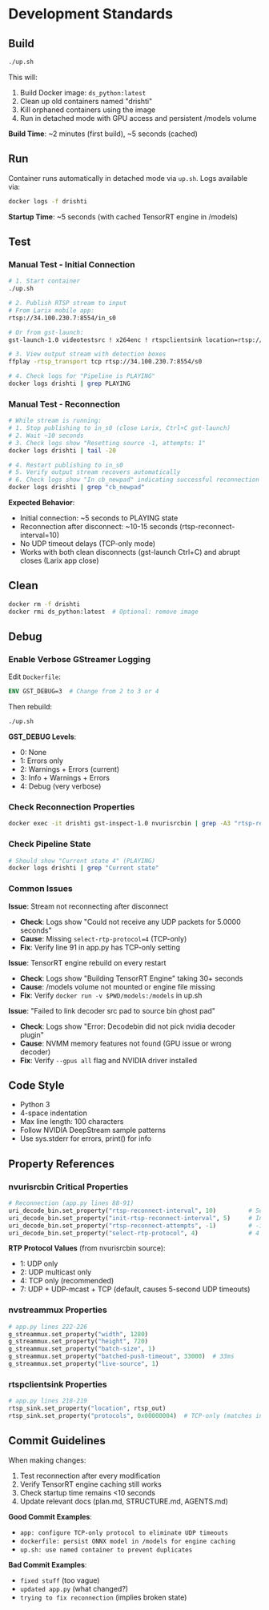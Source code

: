 # Development Standards

## Build

```bash
./up.sh
```

This will:
1. Build Docker image: `ds_python:latest`
2. Clean up old containers named "drishti"
3. Kill orphaned containers using the image
4. Run in detached mode with GPU access and persistent /models volume

**Build Time**: ~2 minutes (first build), ~5 seconds (cached)

## Run

Container runs automatically in detached mode via `up.sh`. Logs available via:

```bash
docker logs -f drishti
```

**Startup Time**: ~5 seconds (with cached TensorRT engine in /models)

## Test

### Manual Test - Initial Connection

```bash
# 1. Start container
./up.sh

# 2. Publish RTSP stream to input
# From Larix mobile app:
rtsp://34.100.230.7:8554/in_s0

# Or from gst-launch:
gst-launch-1.0 videotestsrc ! x264enc ! rtspclientsink location=rtsp://34.100.230.7:8554/in_s0

# 3. View output stream with detection boxes
ffplay -rtsp_transport tcp rtsp://34.100.230.7:8554/s0

# 4. Check logs for "Pipeline is PLAYING"
docker logs drishti | grep PLAYING
```

### Manual Test - Reconnection

```bash
# While stream is running:
# 1. Stop publishing to in_s0 (close Larix, Ctrl+C gst-launch)
# 2. Wait ~10 seconds
# 3. Check logs show "Resetting source -1, attempts: 1"
docker logs drishti | tail -20

# 4. Restart publishing to in_s0
# 5. Verify output stream recovers automatically
# 6. Check logs show "In cb_newpad" indicating successful reconnection
docker logs drishti | grep "cb_newpad"
```

**Expected Behavior**:
- Initial connection: ~5 seconds to PLAYING state
- Reconnection after disconnect: ~10-15 seconds (rtsp-reconnect-interval=10)
- No UDP timeout delays (TCP-only mode)
- Works with both clean disconnects (gst-launch Ctrl+C) and abrupt closes (Larix app close)

## Clean

```bash
docker rm -f drishti
docker rmi ds_python:latest  # Optional: remove image
```

## Debug

### Enable Verbose GStreamer Logging

Edit `Dockerfile`:
```dockerfile
ENV GST_DEBUG=3  # Change from 2 to 3 or 4
```

Then rebuild:
```bash
./up.sh
```

**GST_DEBUG Levels**:
- 0: None
- 1: Errors only
- 2: Warnings + Errors (current)
- 3: Info + Warnings + Errors
- 4: Debug (very verbose)

### Check Reconnection Properties

```bash
docker exec -it drishti gst-inspect-1.0 nvurisrcbin | grep -A3 "rtsp-reconnect"
```

### Check Pipeline State

```bash
# Should show "Current state 4" (PLAYING)
docker logs drishti | grep "Current state"
```

### Common Issues

**Issue**: Stream not reconnecting after disconnect
- **Check**: Logs show "Could not receive any UDP packets for 5.0000 seconds"
- **Cause**: Missing `select-rtp-protocol=4` (TCP-only)
- **Fix**: Verify line 91 in app.py has TCP-only setting

**Issue**: TensorRT engine rebuild on every restart
- **Check**: Logs show "Building TensorRT Engine" taking 30+ seconds
- **Cause**: /models volume not mounted or engine file missing
- **Fix**: Verify `docker run -v $PWD/models:/models` in up.sh

**Issue**: "Failed to link decoder src pad to source bin ghost pad"
- **Check**: Logs show "Error: Decodebin did not pick nvidia decoder plugin"
- **Cause**: NVMM memory features not found (GPU issue or wrong decoder)
- **Fix**: Verify `--gpus all` flag and NVIDIA driver installed

## Code Style

- Python 3
- 4-space indentation
- Max line length: 100 characters
- Follow NVIDIA DeepStream sample patterns
- Use sys.stderr for errors, print() for info

## Property References

### nvurisrcbin Critical Properties

```python
# Reconnection (app.py lines 88-91)
uri_decode_bin.set_property("rtsp-reconnect-interval", 10)         # Seconds between retries
uri_decode_bin.set_property("init-rtsp-reconnect-interval", 5)     # Initial delay
uri_decode_bin.set_property("rtsp-reconnect-attempts", -1)         # -1 = infinite
uri_decode_bin.set_property("select-rtp-protocol", 4)              # 4 = TCP-only
```

**RTP Protocol Values** (from nvurisrcbin source):
- 1: UDP only
- 2: UDP multicast only
- 4: TCP only (recommended)
- 7: UDP + UDP-mcast + TCP (default, causes 5-second UDP timeouts)

### nvstreammux Properties

```python
# app.py lines 222-226
g_streammux.set_property("width", 1280)
g_streammux.set_property("height", 720)
g_streammux.set_property("batch-size", 1)
g_streammux.set_property("batched-push-timeout", 33000)  # 33ms
g_streammux.set_property("live-source", 1)
```

### rtspclientsink Properties

```python
# app.py lines 218-219
rtsp_sink.set_property("location", rtsp_out)
rtsp_sink.set_property("protocols", 0x00000004)  # TCP-only (matches input)
```

## Commit Guidelines

When making changes:

1. Test reconnection after every modification
2. Verify TensorRT engine caching still works
3. Check startup time remains <10 seconds
4. Update relevant docs (plan.md, STRUCTURE.md, AGENTS.md)

**Good Commit Examples**:
- `app: configure TCP-only protocol to eliminate UDP timeouts`
- `dockerfile: persist ONNX model in /models for engine caching`
- `up.sh: use named container to prevent duplicates`

**Bad Commit Examples**:
- `fixed stuff` (too vague)
- `updated app.py` (what changed?)
- `trying to fix reconnection` (implies broken state)
